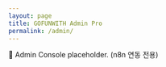 ```yaml
---
layout: page
title: GOFUNWITH Admin Pro
permalink: /admin/
---
```

<p>🚧 Admin Console placeholder. (n8n 연동 전용)</p>
